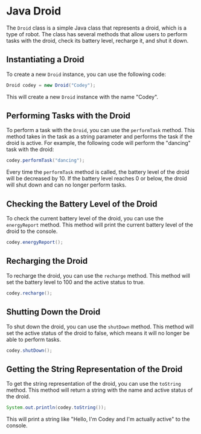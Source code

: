 # Java Droid
The `Droid` class is a simple Java class that represents a droid, which is a type of robot. The class has several methods that allow users to perform tasks with the droid, check its battery level, recharge it, and shut it down.
## Instantiating a Droid
To create a new `Droid` instance, you can use the following code:
```java
Droid codey = new Droid("Codey");
```
This will create a new `Droid` instance with the name "Codey".
## Performing Tasks with the Droid
To perform a task with the `Droid`, you can use the `performTask` method. This method takes in the task as a string parameter and performs the task if the droid is active. For example, the following code will perform the "dancing" task with the droid:
```java
codey.performTask("dancing");
```
Every time the `performTask` method is called, the battery level of the droid will be decreased by 10. If the battery level reaches 0 or below, the droid will shut down and can no longer perform tasks.
## Checking the Battery Level of the Droid
To check the current battery level of the droid, you can use the `energyReport` method. This method will print the current battery level of the droid to the console.
```java
codey.energyReport();
```
## Recharging the Droid
To recharge the droid, you can use the `recharge` method. This method will set the battery level to 100 and the active status to true.
```java
codey.recharge();
```
## Shutting Down the Droid
To shut down the droid, you can use the `shutDown` method. This method will set the active status of the droid to false, which means it will no longer be able to perform tasks.
```java
codey.shutDown();
```
## Getting the String Representation of the Droid
To get the string representation of the droid, you can use the `toString` method. This method will return a string with the name and active status of the droid.
```java
System.out.println(codey.toString());
```
This will print a string like "Hello, I'm Codey and I'm actually active" to the console.
